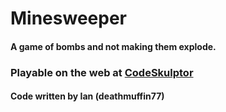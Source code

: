 # Minesweeper 
#### A game of bombs and not making them explode.
### Playable on the web at [CodeSkulptor](https://py3.codeskulptor.org/#user303_dglL2Y8PRAHmHnO.py)
#### Code written by Ian (deathmuffin77)
